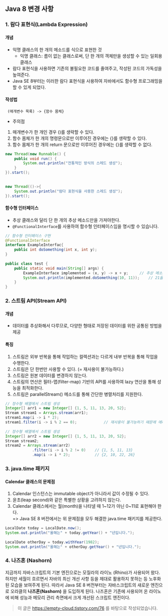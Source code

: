 ## Java 8 변경 사항
### 1. 람다 표현식(Lambda Expression)
#### 개념
* 익명 클래스의 한 개의 메소드를 식으로 표현한 것
  * 익명 클래스: 름이 없는 클래스로써, 단 한 개의 객체만을 생성할 수 있는 일회용 클래스
* 람다 표현식을 사용하면 기존의 불필요한 코드를 줄여주고, 작성된 코드의 가독성을 높여준다.
* Java SE 8부터는 이러한 람다 표현식을 사용하여 자바에서도 함수형 프로그래밍을 할 수 있게 되었다.

#### 작성법
``` (매개변수 목록) -> {함수 몸체}```
* 주의점
1. 매개변수가 한 개인 경우 ()를 생략할 수 있다.
2. 함수 몸체가 한 개의 명령문으로만 이루어진 경우에는 {}를 생략할 수 있다.
3. 함수 몸체가 한 개의 return 문으로만 이루어진 경우에는 {}를 생략할 수 없다.
``` java
new Thread(new Runnable() {
    public void run() {
        System.out.println("전통적인 방식의 스레드 생성");
    }
}).start();
 
 
new Thread(()->{
    System.out.println("람다 표현식을 사용한 스레드 생성");
}).start();
```

#### 함수형 인터페이스
* 추상 클래스와 달리 단 한 개의 추상 메소드만을 가져야한다.
* `@FunctionalInterface`를 사용하여 함수형 인터페이스임을 명시할 수 있습니다.
``` java
// 함수형 인터페이스 구현
@FunctionalInterface
interface ExampleInterfac{
    public int doSomething(int x, int y);
}
 
public class test {
    public static void main(String[] args) {
        ExampleInterface implemented = (x, y) -> x + y;		// 추상 메소드 구현
        System.out.println(implemented.doSomething(10, 11));	// 21을 출력함
    }
}
```

### 2. 스트림 API(Stream API)
#### 개념
* 데이터를 추상화해서 다루므로, 다양한 형태로 저장된 데이터를 위한 공통된 방법을 제공

#### 특징
1. 스트림은 외부 반복을 통해 작업하는 컬렉션과는 다르게 내부 반복을 통해 작업을 수행한다.
2. 스트림은 단 한번만 사용할 수 있다. (= 재사용이 불가능하다.)
3. 스트림은 원본 데이터를 변경하지 않는다.
4. 스트림의 연산은 필터-맵(filter-map) 기반의 API를 사용하여 lazy 연산을 통해 성능을 최적화한다.
5. 스트림은 parallelStream() 메소드를 통해 간단한 병렬처리를 지원한다.
``` java
// 정수형 배열에서 스트림 생성
Integer[] arr1 = new Integer[] {1, 5, 11, 13, 20, 52};
Stream stream1 = Arrays.stream(arr1);
stream1.map(i -> i * 2);
stream1.filter(i -> i % 2 == 0);			// 재사용이 불가능하기 때문에 에러 발생!
 
// 정수형 배열에서 스트림 생성
Integer[] arr2 = new Integer[] {1, 5, 11, 13, 20, 52};
Stream stream2;
stream2 = Arrays.stream(arr2)
            .filter(i -> i % 2 != 0)	// {1, 5, 11, 13}
            .map(i -> i * 2);			// {2, 10, 22, 26}
```

### 3. java.time 패키지
#### Calendar 클래스의 문제점
1. Calendar 인스턴스는 immutable object가 아니라서 값이 수정될 수 있다.
2. 윤초(leap second)와 같은 특별한 상황을 고려하지 않는다.
3. Calendar 클래스에서는 월(month)을 나타낼 때 1~12가 아닌 0~11로 표현해야 한다.  
=> Java SE 8 버전에서는 위 문제점을 모두 해결한 java.time 패키지를 제공한다.
``` java
LocalDate today = LocalDate.now();
System.out.println("올해는" + today.getYear() + "년입니다.");
 
LocalDate otherDay = today.withYear(1982);
System.out.println("올해는" + otherDay.getYear() + "년입니다.");
```

### 4. 나즈혼 (Nashorn)
지금까지 자바스크립트의 기본 엔진으로는 모질라의 라이노 (Rhino)가 사용되어 왔다. 
하지만 세월이 흐르면서 자바의 최신 개선 사항 등을 제대로 활용하지 못하는 등 노후화 된 모습을 보여주게 된다.
따라서 Java SE 8 버전부터는 자바스크립트의 새로운 엔진으로 오라클의 **나즈혼(Nashorn)** 을 도입하게 된다. 
나즈혼은 기존에 사용되어 온 라이노에 비해 성능과 메모리 관리 측면에서 크게 개선된 스크립트 엔진이다.

> 이 글은 https://empty-cloud.tistory.com/76 를 바탕으로 작성되었습니다.
